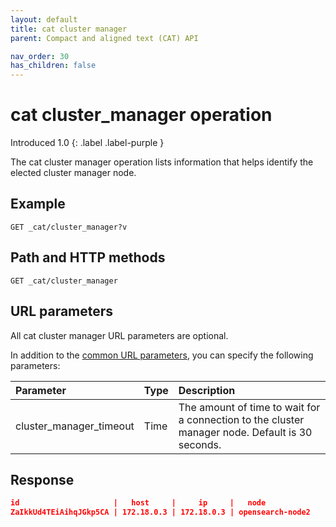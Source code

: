 ```yaml
---
layout: default
title: cat cluster manager
parent: Compact and aligned text (CAT) API

nav_order: 30
has_children: false
---
```


# cat cluster_manager operation
Introduced 1.0
{: .label .label-purple }

The cat cluster manager operation lists information that helps identify the elected cluster manager node.

## Example

```
GET _cat/cluster_manager?v
```

## Path and HTTP methods

```
GET _cat/cluster_manager
```

## URL parameters

All cat cluster manager URL parameters are optional.

In addition to the [common URL parameters]({{site.url}}{{site.baseurl}}/api-reference/cat/index), you can specify the following parameters:

Parameter | Type | Description
:--- | :--- | :---
cluster_manager_timeout | Time | The amount of time to wait for a connection to the cluster manager node. Default is 30 seconds.


## Response

```json
id                     |   host     |     ip     |   node
ZaIkkUd4TEiAihqJGkp5CA | 172.18.0.3 | 172.18.0.3 | opensearch-node2
```

